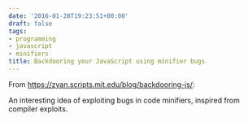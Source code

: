 ```yaml
---
date: '2016-01-28T19:23:51+00:00'
draft: false
tags:
- programming
- javascript
- minifiers
title: Backdooring your JavaScript using minifier bugs
---
```


From https://zyan.scripts.mit.edu/blog/backdooring-js/:

An interesting idea of exploiting bugs in code minifiers, inspired from compiler exploits.
